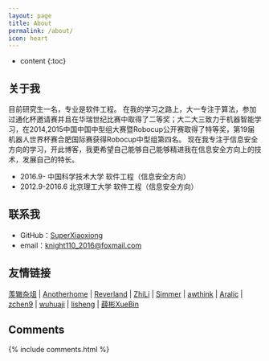 ```yaml
---
layout: page
title: About
permalink: /about/
icon: heart
---
```


* content
{:toc}

## 关于我

目前研究生一名，专业是软件工程。
在我的学习之路上，大一专注于算法，参加过通化杯邀请赛并且在华瑞世纪比赛中取得了二等奖；大二大三致力于机器智能学习，在2014,2015中国中国中型组大赛暨Robocup公开赛取得了特等奖，第19届机器人世界杯赛合肥国际赛获得Robocup中型组第四名。
现在我专注于信息安全方向的学习，开此博客，我更希望自己能够自己能够精进我在信息安全方向上的技术，发展自己的特长。

* 2016.9-       中国科学技术大学 软件工程（信息安全方向）
* 2012.9-2016.6 北京理工大学 软件工程（信息安全方向）


## 联系我

* GitHub：[SuperXiaoxiong](https://github.com/SuperXiaoxiong)
* email：knight110_2016@foxmail.com


## 友情链接

[羡辙杂俎](http://zhangwenli.com/blog) \| [Anotherhome](https://www.anotherhome.net) \| [Reverland](http://reverland.org/) \| [ZhiLi](http://lizhipower.github.io/) \| [Simmer](http://simmer-jun.github.io/) \| [awthink](http://awthink.net/) \| [Aralic](http://aralic.github.io/) \| [zchen9](http://www.chen9.info/) \| [wuhuaji](http://wuhuaji.me/) \| [lisheng](http://www.lishengcn.cn/) \| [薛彬XueBin](http://axuebin.com/blog/)

## Comments

{% include comments.html %}
